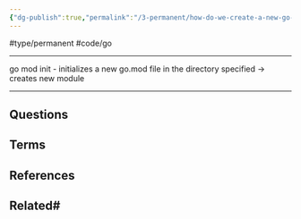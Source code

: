 ```yaml
---
{"dg-publish":true,"permalink":"/3-permanent/how-do-we-create-a-new-go-project/","created":"2023-08-03T05:57:32.605-06:00","updated":"2023-08-03T15:48:17.665-06:00"}
---
```


#type/permanent #code/go 

---
go mod init - initializes a new go.mod file in the directory specified -> creates new module
 
---
## Questions
## Terms

## References

## Related# 

